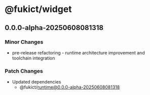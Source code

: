 # @fukict/widget

## 0.0.0-alpha-20250608081318

### Minor Changes

- pre-release refactoring - runtime architecture improvement and toolchain integration

### Patch Changes

- Updated dependencies
  - @fukict/runtime@0.0.0-alpha-20250608081318

